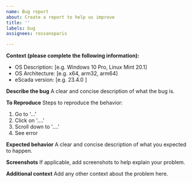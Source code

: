 ```yaml
---
name: Bug report
about: Create a report to help us improve
title: ''
labels: bug
assignees: rossanoparis

---
```


<!--
Please, use English language to report this issue.
-->

**Context (please complete the following information):**
 - OS Description: [e.g. Windows 10 Pro, Linux Mint 20.1]
 - OS Architecture: [e.g. x64, arm32, arm64]
 - eScada version: [e.g. 23.4.0 ]

**Describe the bug**
A clear and concise description of what the bug is.

**To Reproduce**
Steps to reproduce the behavior:
1. Go to '...'
2. Click on '....'
3. Scroll down to '....'
4. See error

**Expected behavior**
A clear and concise description of what you expected to happen.

**Screenshots**
If applicable, add screenshots to help explain your problem.

**Additional context**
Add any other context about the problem here.
